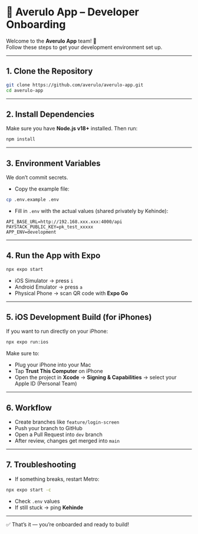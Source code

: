 # 🚀 Averulo App – Developer Onboarding

Welcome to the **Averulo App** team! 🎉  
Follow these steps to get your development environment set up.

---

## 1. Clone the Repository
```bash
git clone https://github.com/averulo/averulo-app.git
cd averulo-app
```

---

## 2. Install Dependencies
Make sure you have **Node.js v18+** installed. Then run:
```bash
npm install
```

---

## 3. Environment Variables
We don’t commit secrets.  

- Copy the example file:
```bash
cp .env.example .env
```

- Fill in `.env` with the actual values (shared privately by Kehinde):
```env
API_BASE_URL=http://192.168.xxx.xxx:4000/api
PAYSTACK_PUBLIC_KEY=pk_test_xxxxx
APP_ENV=development
```

---

## 4. Run the App with Expo
```bash
npx expo start
```

- iOS Simulator → press `i`  
- Android Emulator → press `a`  
- Physical Phone → scan QR code with **Expo Go**  

---

## 5. iOS Development Build (for iPhones)
If you want to run directly on your iPhone:
```bash
npx expo run:ios
```

Make sure to:
- Plug your iPhone into your Mac  
- Tap **Trust This Computer** on iPhone  
- Open the project in **Xcode** → **Signing & Capabilities** → select your Apple ID (Personal Team)  

---

## 6. Workflow
- Create branches like `feature/login-screen`  
- Push your branch to GitHub  
- Open a Pull Request into `dev` branch  
- After review, changes get merged into `main`  

---

## 7. Troubleshooting
- If something breaks, restart Metro:
```bash
npx expo start -c
```
- Check `.env` values  
- If still stuck → ping **Kehinde**  

---

✅ That’s it — you’re onboarded and ready to build!  
